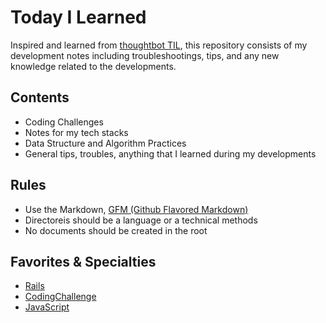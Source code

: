 # Today I Learned

Inspired and learned from [thoughtbot TIL](https://github.com/thoughtbot/til), this repository consists of my development notes including troubleshootings, tips, and any new knowledge related to the developments.

## Contents
- Coding Challenges
- Notes for my tech stacks
- Data Structure and Algorithm Practices
- General tips, troubles, anything that I learned during my developments

## Rules
- Use the Markdown, [GFM (Github Flavored Markdown)](https://help.github.com/articles/github-flavored-markdown/)
- Directoreis should be a language or a technical methods
- No documents should be created in the root

## Favorites & Specialties
- [Rails](https://github.com/91juhwang/TIL/tree/master/Ruby/Rails)
- [CodingChallenge](https://github.com/91juhwang/TIL/tree/master/CodingChallenges)
- [JavaScript](https://github.com/91juhwang/TIL/tree/master/JavaScript)